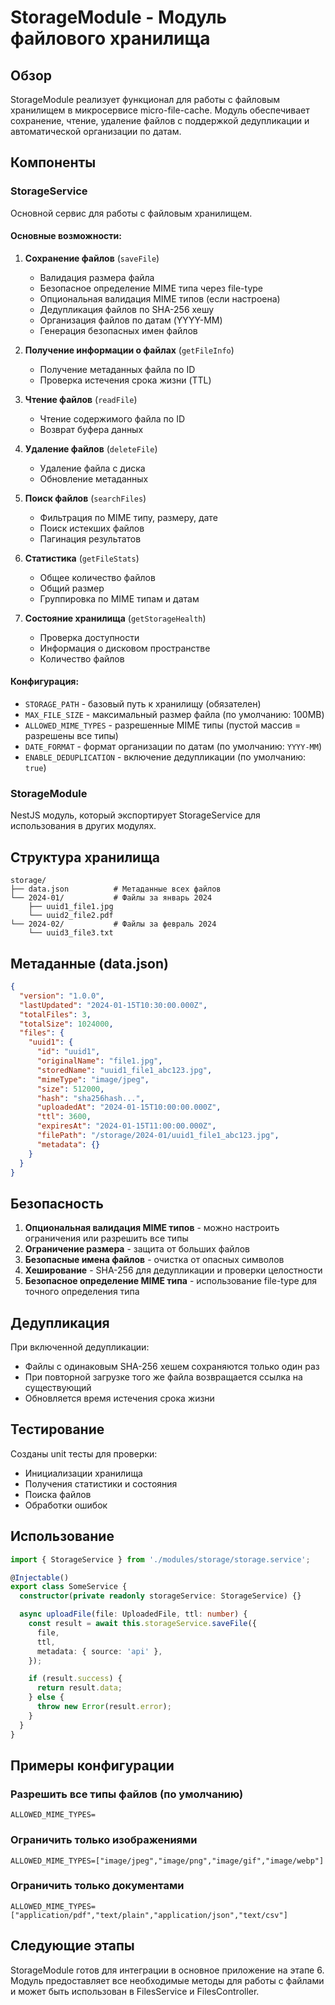 # StorageModule - Модуль файлового хранилища

## Обзор

StorageModule реализует функционал для работы с файловым хранилищем в микросервисе micro-file-cache. Модуль обеспечивает сохранение, чтение, удаление файлов с поддержкой дедупликации и автоматической организации по датам.

## Компоненты

### StorageService

Основной сервис для работы с файловым хранилищем.

#### Основные возможности:

1. **Сохранение файлов** (`saveFile`)
   - Валидация размера файла
   - Безопасное определение MIME типа через file-type
   - Опциональная валидация MIME типов (если настроена)
   - Дедупликация файлов по SHA-256 хешу
   - Организация файлов по датам (YYYY-MM)
   - Генерация безопасных имен файлов

2. **Получение информации о файлах** (`getFileInfo`)
   - Получение метаданных файла по ID
   - Проверка истечения срока жизни (TTL)

3. **Чтение файлов** (`readFile`)
   - Чтение содержимого файла по ID
   - Возврат буфера данных

4. **Удаление файлов** (`deleteFile`)
   - Удаление файла с диска
   - Обновление метаданных

5. **Поиск файлов** (`searchFiles`)
   - Фильтрация по MIME типу, размеру, дате
   - Поиск истекших файлов
   - Пагинация результатов

6. **Статистика** (`getFileStats`)
   - Общее количество файлов
   - Общий размер
   - Группировка по MIME типам и датам

7. **Состояние хранилища** (`getStorageHealth`)
   - Проверка доступности
   - Информация о дисковом пространстве
   - Количество файлов

#### Конфигурация:

- `STORAGE_PATH` - базовый путь к хранилищу (обязателен)
- `MAX_FILE_SIZE` - максимальный размер файла (по умолчанию: 100MB)
- `ALLOWED_MIME_TYPES` - разрешенные MIME типы (пустой массив = разрешены все типы)
- `DATE_FORMAT` - формат организации по датам (по умолчанию: `YYYY-MM`)
- `ENABLE_DEDUPLICATION` - включение дедупликации (по умолчанию: `true`)

### StorageModule

NestJS модуль, который экспортирует StorageService для использования в других модулях.

## Структура хранилища

```
storage/
├── data.json          # Метаданные всех файлов
└── 2024-01/           # Файлы за январь 2024
    ├── uuid1_file1.jpg
    └── uuid2_file2.pdf
└── 2024-02/           # Файлы за февраль 2024
    └── uuid3_file3.txt
```

## Метаданные (data.json)

```json
{
  "version": "1.0.0",
  "lastUpdated": "2024-01-15T10:30:00.000Z",
  "totalFiles": 3,
  "totalSize": 1024000,
  "files": {
    "uuid1": {
      "id": "uuid1",
      "originalName": "file1.jpg",
      "storedName": "uuid1_file1_abc123.jpg",
      "mimeType": "image/jpeg",
      "size": 512000,
      "hash": "sha256hash...",
      "uploadedAt": "2024-01-15T10:00:00.000Z",
      "ttl": 3600,
      "expiresAt": "2024-01-15T11:00:00.000Z",
      "filePath": "/storage/2024-01/uuid1_file1_abc123.jpg",
      "metadata": {}
    }
  }
}
```

## Безопасность

1. **Опциональная валидация MIME типов** - можно настроить ограничения или разрешить все типы
2. **Ограничение размера** - защита от больших файлов
3. **Безопасные имена файлов** - очистка от опасных символов
4. **Хеширование** - SHA-256 для дедупликации и проверки целостности
5. **Безопасное определение MIME типа** - использование file-type для точного определения типа

## Дедупликация

При включенной дедупликации:

- Файлы с одинаковым SHA-256 хешем сохраняются только один раз
- При повторной загрузке того же файла возвращается ссылка на существующий
- Обновляется время истечения срока жизни

## Тестирование

Созданы unit тесты для проверки:

- Инициализации хранилища
- Получения статистики и состояния
- Поиска файлов
- Обработки ошибок

## Использование

```typescript
import { StorageService } from './modules/storage/storage.service';

@Injectable()
export class SomeService {
  constructor(private readonly storageService: StorageService) {}

  async uploadFile(file: UploadedFile, ttl: number) {
    const result = await this.storageService.saveFile({
      file,
      ttl,
      metadata: { source: 'api' },
    });

    if (result.success) {
      return result.data;
    } else {
      throw new Error(result.error);
    }
  }
}
```

## Примеры конфигурации

### Разрешить все типы файлов (по умолчанию)

```env
ALLOWED_MIME_TYPES=
```

### Ограничить только изображениями

```env
ALLOWED_MIME_TYPES=["image/jpeg","image/png","image/gif","image/webp"]
```

### Ограничить только документами

```env
ALLOWED_MIME_TYPES=["application/pdf","text/plain","application/json","text/csv"]
```

## Следующие этапы

StorageModule готов для интеграции в основное приложение на этапе 6. Модуль предоставляет все необходимые методы для работы с файлами и может быть использован в FilesService и FilesController.
